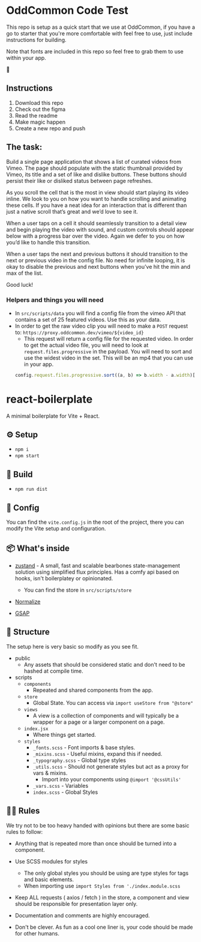 # OddCommon Code Test

This repo is setup as a quick start that we use at OddCommon, if you have a go to starter that you're more comfortable with feel free to use, just include instructions for building.

Note that fonts are included in this repo so feel free to grab them to use within your app.

🤘

## Instructions

1. Download this repo
2. Check out the figma
3. Read the readme
4. Make magic happen
5. Create a new repo and push

## The task:

Build a single page application that shows a list of curated videos from Vimeo. The page should populate with the static thumbnail provided by Vimeo, its title and a set of like and dislike buttons. These buttons should persist their like or disliked status between page refreshes.

As you scroll the cell that is the most in view should start playing its video inline. We look to you on how you want to handle scrolling and animating these cells. If you have a neat idea for an interaction that is different than just a native scroll that’s great and we’d love to see it.

When a user taps on a cell it should seamlessly transition to a detail view and begin playing the video with sound, and custom controls should appear below with a progress bar over the video. Again we defer to you on how you’d like to handle this transition.

When a user taps the next and previous buttons it should transition to the next or previous video in the config file. No need for infinite looping, it is okay to disable the previous and next buttons when you’ve hit the min and max of the list.

Good luck!

### Helpers and things you will need

- In `src/scripts/data` you will find a config file from the vimeo API that contains a set of 25 featured videos. Use this as your data.
- In order to get the raw video clip you will need to make a `POST` request to: `https://proxy.oddcommon.dev/vimeo/${video_id}`
  - This request will return a config file for the requested video. In order to get the actual video file, you will need to look at `request.files.progressive` in the payload. You will need to sort and use the widest video in the set. This will be an mp4 that you can use in your app.
  ```js
  config.request.files.progressive.sort((a, b) => b.width - a.width)[0];
  ```

# react-boilerplate

A minimal boilerplate for Vite + React.

## ⚙️ Setup

- `npm i`
- `npm start`

## 🔨 Build

- `npm run dist`

## 🚧 Config

You can find the `vite.config.js` in the root of the project, there you can modify the Vite setup and configuration.

## 📦 What's inside

- [zustand](https://github.com/pmndrs/zustand) - A small, fast and scalable bearbones state-management solution using simplified flux principles. Has a comfy api based on hooks, isn't boilerplatey or opinionated.

  - You can find the store in `src/scripts/store`

- [Normalize](modern-normalize)

- [GSAP](https://greensock.com/gsap/)

## 📐 Structure

The setup here is very basic so modify as you see fit.

- public
  - Any assets that should be considered static and don't need to be hashed at compile time.
- scripts
  - `components`
    - Repeated and shared components from the app.
  - `store`
    - Global State. You can access via `import useStore from "@store"`
  - `views`
    - A view is a collection of components and will typically be a wrapper for a page or a larger component on a page.
  - `index.jsx`
    - Where things get started.
  - `styles`
    - `_fonts.scss` - Font imports & base styles.
    - `_mixins.scss` - Useful mixins, expand this if needed.
    - `_typography.scss` - Global type styles
    - `_utils.scss` - Should not generate styles but act as a proxy for vars & mixins.
      - Import into your components using `@import '@cssUtils'`
    - `_vars.scss` - Variables
    - `index.scss` - Global Styles

## 👮‍♀️ Rules

We try not to be too heavy handed with opinions but there are some basic rules to follow:

- Anything that is repeated more than once should be turned into a component.
- Use SCSS modules for styles

  - The only global styles you should be using are type styles for tags and basic elements.
  - When importing use `import Styles from './index.module.scss`

- Keep ALL requests ( axios / fetch ) in the store, a component and view should be responsible for presentation layer only.

- Documentation and comments are highly encouraged.

- Don't be clever. As fun as a cool one liner is, your code should be made for other humans.
